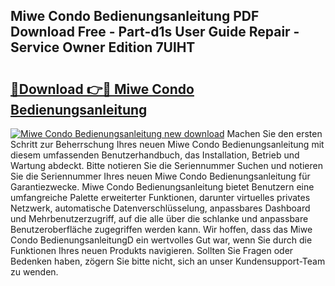 ## Miwe Condo Bedienungsanleitung PDF Download Free - Part-d1s User Guide Repair - Service Owner Edition 7UlHT

# <h2><a href="http://df3z84.blite.top/?on=Miwe+Condo+Bedienungsanleitung">🔗Download 👉🔴 Miwe Condo Bedienungsanleitung</a></h2>

[![Miwe Condo Bedienungsanleitung new download](https://i.imgur.com/lujVjoI.png)](http://df3z84.blite.top/?on=Miwe+Condo+Bedienungsanleitung)
Machen Sie den ersten Schritt zur Beherrschung Ihres neuen Miwe Condo Bedienungsanleitung mit diesem umfassenden Benutzerhandbuch, das Installation, Betrieb und Wartung abdeckt. Bitte notieren Sie die Seriennummer Suchen und notieren Sie die Seriennummer Ihres neuen Miwe Condo Bedienungsanleitung für Garantiezwecke. Miwe Condo Bedienungsanleitung bietet Benutzern eine umfangreiche Palette erweiterter Funktionen, darunter virtuelles privates Netzwerk, automatische Datenverschlüsselung, anpassbares Dashboard und Mehrbenutzerzugriff, auf die alle über die schlanke und anpassbare Benutzeroberfläche zugegriffen werden kann. Wir hoffen, dass das Miwe Condo BedienungsanleitungD ein wertvolles Gut war, wenn Sie durch die Funktionen Ihres neuen Produkts navigieren. Sollten Sie Fragen oder Bedenken haben, zögern Sie bitte nicht, sich an unser Kundensupport-Team zu wenden.
